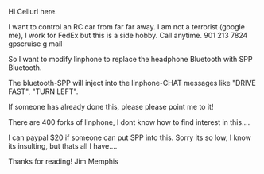 Hi Cellurl here.

I want to control an RC car from far far away.
I am not a terrorist (google me), I work for FedEx but this is a side hobby. Call anytime. 901 213 7824 gpscruise g mail

So I want to modify linphone to replace the headphone Bluetooth with SPP Bluetooth.

The bluetooth-SPP will inject into the linphone-CHAT messages like "DRIVE FAST", "TURN LEFT".


If someone has already done this, please please point me to it!

There are 400 forks of linphone, I dont know how to find interest in this....

I can paypal $20 if someone can put SPP into this. Sorry its so low, I know its insulting, but thats all I have....

Thanks for reading!
Jim
Memphis

